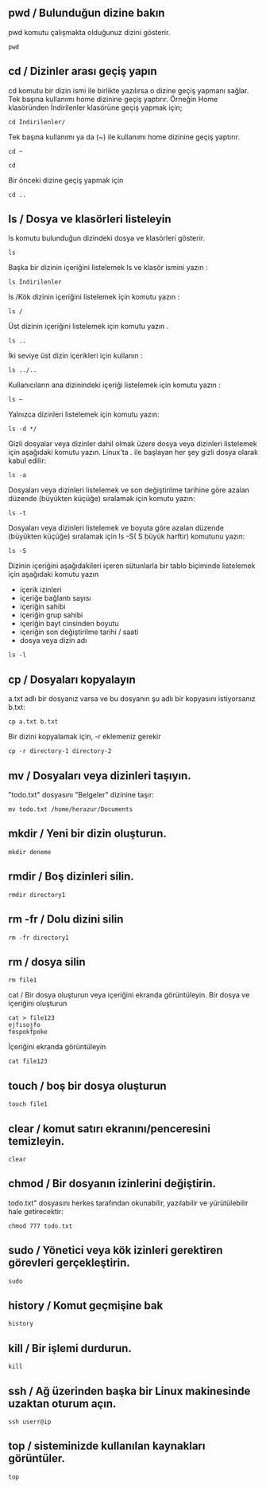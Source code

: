 pwd / Bulunduğun dizine bakın
--

pwd komutu çalışmakta olduğunuz dizini gösterir.
```
pwd
```
cd / Dizinler arası geçiş yapın
--

cd komutu bir dizin ismi ile birlikte yazılırsa o dizine geçiş yapmanı sağlar. Tek başına kullanımı home dizinine geçiş yaptırır. Örneğin Home klasöründen İndirilenler klasörüne geçiş yapmak için;
```
cd İndirilenler/
```
Tek başına kullanımı ya da (~) ile kullanımı home dizinine geçiş yaptırır.
```
cd ~

cd
```
Bir önceki dizine geçiş yapmak için
```
cd ..
```
ls / Dosya ve klasörleri listeleyin
--

ls komutu bulunduğun dizindeki dosya ve klasörleri gösterir.
```
ls
```
Başka bir dizinin içeriğini listelemek ls ve klasör ismini yazın :
```
ls İndirilenler
```
ls /Kök dizinin içeriğini listelemek için komutu yazın :
```
ls /
```
Üst dizinin içeriğini listelemek için komutu yazın .
```
ls ..
```
İki seviye üst dizin içerikleri için kullanın :
```
ls ../..
```
Kullanıcıların ana dizinindeki içeriği listelemek için komutu yazın :
```
ls ~
```
Yalnızca dizinleri listelemek için komutu yazın:
```
ls -d */
```
Gizli dosyalar veya dizinler dahil olmak üzere dosya veya dizinleri listelemek için aşağıdaki komutu yazın. Linux'ta . ile başlayan her şey gizli dosya olarak kabul edilir:
```
ls -a
```
Dosyaları veya dizinleri listelemek ve son değiştirilme tarihine göre azalan düzende (büyükten küçüğe) sıralamak için komutu yazın:
```
ls -t
```
Dosyaları veya dizinleri listelemek ve boyuta göre azalan düzende (büyükten küçüğe) sıralamak için ls -S( S büyük harftir) komutunu yazın:
```
ls -S
```
Dizinin içeriğini aşağıdakileri içeren sütunlarla bir tablo biçiminde listelemek için aşağıdaki komutu yazın

- içerik izinleri
- içeriğe bağlantı sayısı
- içeriğin sahibi
- içeriğin grup sahibi
- içeriğin bayt cinsinden boyutu
- içeriğin son değiştirilme tarihi / saati
- dosya veya dizin adı
```
ls -l
```
cp / Dosyaları kopyalayın
--

a.txt adlı bir dosyanız varsa ve bu dosyanın şu adlı bir kopyasını istiyorsanız b.txt:
```
cp a.txt b.txt
```
Bir dizini kopyalamak için, -r eklemeniz gerekir
```
cp -r directory-1 directory-2
```
mv / Dosyaları veya dizinleri taşıyın.
--

"todo.txt" dosyasını "Belgeler" dizinine taşır:
```
mv todo.txt /home/herazur/Documents
```

mkdir / Yeni bir dizin oluşturun.
--

```
mkdir deneme
```

rmdir / Boş dizinleri silin.
--
```
rmdir directory1
```

rm -fr / Dolu dizini silin
--

```
rm -fr directory1
```

rm / dosya silin
--
```
rm file1
```
cat / Bir dosya oluşturun veya içeriğini ekranda görüntüleyin.
Bir dosya ve içeriğini oluşturun
```
cat > file123
ejfısojfo
fespokfpoke
```
İçeriğini ekranda görüntüleyin
```
cat file123
```
touch / boş bir dosya oluşturun
--
```
touch file1
```
clear / komut satırı ekranını/penceresini temizleyin.
--
```
clear
```
chmod / Bir dosyanın izinlerini değiştirin.
--
todo.txt" dosyasını herkes tarafından okunabilir, yazılabilir ve yürütülebilir hale getirecektir:
```
chmod 777 todo.txt
```

sudo / Yönetici veya kök izinleri gerektiren görevleri gerçekleştirin.
--
```
sudo
```
history / Komut geçmişine bak
--
```
history
```

kill / Bir işlemi durdurun.
--
```
kill
```

ssh / Ağ üzerinden başka bir Linux makinesinde uzaktan oturum açın.
--
```
ssh userr@ip
```
top / sisteminizde kullanılan kaynakları görüntüler.
--
```
top
```
